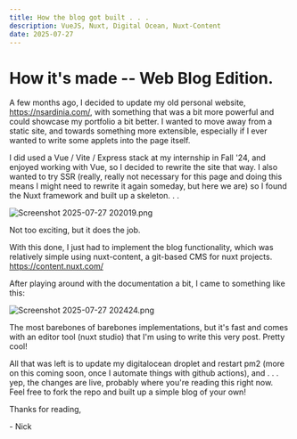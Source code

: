 ```yaml
---
title: How the blog got built . . .
description: VueJS, Nuxt, Digital Ocean, Nuxt-Content
date: 2025-07-27
---
```


# How it's made -- Web Blog Edition.

A few months ago, I decided to update my old personal website, <https://nsardinia.com/>, with something that was a bit more powerful and could showcase my portfolio a bit better. I wanted to move away from a static site, and towards something more extensible, especially if I ever wanted to write some applets into the page itself.

I did used a Vue / Vite / Express stack at my internship in Fall '24, and enjoyed working with Vue, so I decided to rewrite the site that way. I also wanted to try SSR (really, really not necessary for this page and doing this means I might need to rewrite it again someday, but here we are) so I found the Nuxt framework and built up a skeleton. . .

![Screenshot 2025-07-27 202019.png](/Screenshot%202025-07-27%20202019.png)

Not too exciting, but it does the job.

With this done, I just had to implement the blog functionality, which was relatively simple using nuxt-content, a git-based CMS for nuxt projects. <https://content.nuxt.com/>

After playing around with the documentation a bit, I came to something like this:

![Screenshot 2025-07-27 202424.png](/Screenshot%202025-07-27%20202424.png)

The most barebones of barebones implementations, but it's fast and comes with an editor tool (nuxt studio) that I'm using to write this very post. Pretty cool!

All that was left is to update my digitalocean droplet and restart pm2 (more on this coming soon, once I automate things with github actions), and . . . yep, the changes are live, probably where you're reading this right now. Feel free to fork the repo and built up a simple blog of your own!

Thanks for reading,

\- Nick
